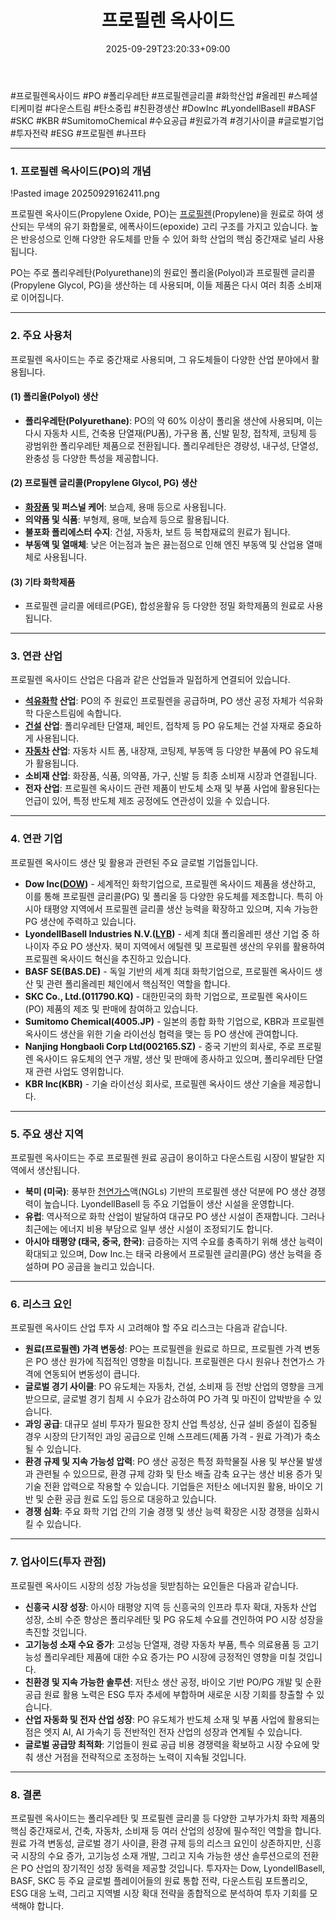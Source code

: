 ﻿---
title: "프로필렌 옥사이드"
date: 2025-09-29T23:20:33+09:00
lastmod: 2025-10-02T20:04:43+09:00
type: docs
sidebar:
  open: true
weight: 14
---
<div style="display:none">
  <meta property="article:published_time" content="2025-09-29T14:20:33Z" />
  <meta property="article:modified_time" content="2025-10-02T11:04:43Z" />
</div>
#프로필렌옥사이드 #PO #폴리우레탄 #프로필렌글리콜 #화학산업 #올레핀 #스페셜티케미컬 #다운스트림 #탄소중립 #친환경생산 #DowInc #LyondellBasell #BASF #SKC #KBR #SumitomoChemical #수요공급 #원료가격 #경기사이클 #글로벌기업 #투자전략 #ESG #프로필렌 #나프타

---

### **1. 프로필렌 옥사이드(PO)의 개념**

!Pasted image 20250929162411.png

프로필렌 옥사이드(Propylene Oxide, PO)는 [프로필렌](/industry-study/프로필렌/)(Propylene)을 원료로 하여 생산되는 무색의 유기 화합물로, 에폭사이드(epoxide) 고리 구조를 가지고 있습니다. 높은 반응성으로 인해 다양한 유도체를 만들 수 있어 화학 산업의 핵심 중간재로 널리 사용됩니다. 

PO는 주로 폴리우레탄(Polyurethane)의 원료인 폴리올(Polyol)과 프로필렌 글리콜(Propylene Glycol, PG)을 생산하는 데 사용되며, 이들 제품은 다시 여러 최종 소비재로 이어집니다.

---

### **2. 주요 사용처**

프로필렌 옥사이드는 주로 중간재로 사용되며, 그 유도체들이 다양한 산업 분야에서 활용됩니다.

#### **(1) 폴리올(Polyol) 생산**

- **폴리우레탄(Polyurethane)**: PO의 약 60% 이상이 폴리올 생산에 사용되며, 이는 다시 자동차 시트, 건축용 단열재(PU폼), 가구용 폼, 신발 밑창, 접착제, 코팅제 등 광범위한 폴리우레탄 제품으로 전환됩니다. 폴리우레탄은 경량성, 내구성, 단열성, 완충성 등 다양한 특성을 제공합니다.

#### **(2) 프로필렌 글리콜(Propylene Glycol, PG) 생산**

- **[화장품](/industry-study/화장품/) 및 퍼스널 케어**: 보습제, 용매 등으로 사용됩니다.
- **의약품 및 식품**: 부형제, 용매, 보습제 등으로 활용됩니다.
- **불포화 폴리에스터 수지**: 건설, 자동차, 보트 등 복합재료의 원료가 됩니다.
- **부동액 및 열매체**: 낮은 어는점과 높은 끓는점으로 인해 엔진 부동액 및 산업용 열매체로 사용됩니다.

#### **(3) 기타 화학제품**

- 프로필렌 글리콜 에테르(PGE), 합성윤활유 등 다양한 정밀 화학제품의 원료로 사용됩니다.

---

### **3. 연관 산업**

프로필렌 옥사이드 산업은 다음과 같은 산업들과 밀접하게 연결되어 있습니다.

- **[석유화학](/industry-study/석유화학/) 산업**: PO의 주 원료인 프로필렌을 공급하며, PO 생산 공정 자체가 석유화학 다운스트림에 속합니다.
- **[건설](/industry-study/건설/) 산업**: 폴리우레탄 단열재, 페인트, 접착제 등 PO 유도체는 건설 자재로 중요하게 사용됩니다.
- **[자동차](/industry-study/자동차/) 산업**: 자동차 시트 폼, 내장재, 코팅제, 부동액 등 다양한 부품에 PO 유도체가 활용됩니다.
- **소비재 산업**: 화장품, 식품, 의약품, 가구, 신발 등 최종 소비재 시장과 연결됩니다.
- **전자 산업**: 프로필렌 옥사이드 관련 제품이 반도체 소재 및 부품 사업에 활용된다는 언급이 있어, 특정 반도체 제조 공정에도 연관성이 있을 수 있습니다.

---

### **4. 연관 기업**

프로필렌 옥사이드 생산 및 활용과 관련된 주요 글로벌 기업들입니다.

- **Dow Inc([DOW](/company-analysis/dow/))** - 세계적인 화학기업으로, 프로필렌 옥사이드 제품을 생산하고, 이를 통해 프로필렌 글리콜(PG) 및 폴리올 등 다양한 유도체를 제조합니다. 특히 아시아 태평양 지역에서 프로필렌 글리콜 생산 능력을 확장하고 있으며, 지속 가능한 PG 생산에 주력하고 있습니다.
- **LyondellBasell Industries N.V.([LYB](/company-analysis/lyb/))** - 세계 최대 폴리올레핀 생산 기업 중 하나이자 주요 PO 생산자. 북미 지역에서 에틸렌 및 프로필렌 생산의 우위를 활용하여 프로필렌 옥사이드 혁신을 추진하고 있습니다.
- **BASF SE(BAS.DE)** - 독일 기반의 세계 최대 화학기업으로, 프로필렌 옥사이드 생산 및 관련 폴리올레핀 체인에서 핵심적인 역할을 합니다.
- **SKC Co., Ltd.(011790.KQ)** - 대한민국의 화학 기업으로, 프로필렌 옥사이드(PO) 제품의 제조 및 판매에 참여하고 있습니다.
- **Sumitomo Chemical(4005.JP)** - 일본의 종합 화학 기업으로, KBR과 프로필렌 옥사이드 생산을 위한 기술 라이선싱 협력을 맺는 등 PO 생산에 관여합니다.
- **Nanjing Hongbaoli Corp Ltd(002165.SZ)** - 중국 기반의 회사로, 주로 프로필렌 옥사이드 유도체의 연구 개발, 생산 및 판매에 종사하고 있으며, 폴리우레탄 단열재 관련 사업도 영위합니다.
- **KBR Inc(KBR)** - 기술 라이선싱 회사로, 프로필렌 옥사이드 생산 기술을 제공합니다.

---

### **5. 주요 생산 지역**

프로필렌 옥사이드는 주로 프로필렌 원료 공급이 용이하고 다운스트림 시장이 발달한 지역에서 생산됩니다.

- **북미 (미국)**: 풍부한 [천연가스](/industry-study/천연가스/)액(NGLs) 기반의 프로필렌 생산 덕분에 PO 생산 경쟁력이 높습니다. LyondellBasell 등 주요 기업들이 생산 시설을 운영합니다.
- **유럽**: 역사적으로 화학 산업이 발달하여 대규모 PO 생산 시설이 존재합니다. 그러나 최근에는 에너지 비용 부담으로 일부 생산 시설이 조정되기도 합니다.
- **아시아 태평양 (태국, 중국, 한국)**: 급증하는 지역 수요를 충족하기 위해 생산 능력이 확대되고 있으며, Dow Inc.는 태국 라용에서 프로필렌 글리콜(PG) 생산 능력을 증설하며 PO 공급을 늘리고 있습니다.

---

### **6. 리스크 요인**

프로필렌 옥사이드 산업 투자 시 고려해야 할 주요 리스크는 다음과 같습니다.

- **원료(프로필렌) 가격 변동성**: PO는 프로필렌을 원료로 하므로, 프로필렌 가격 변동은 PO 생산 원가에 직접적인 영향을 미칩니다. 프로필렌은 다시 원유나 천연가스 가격에 연동되어 변동성이 큽니다.
- **글로벌 경기 사이클**: PO 유도체는 자동차, 건설, 소비재 등 전방 산업의 영향을 크게 받으므로, 글로벌 경기 침체 시 수요가 감소하여 PO 가격 및 마진이 압박받을 수 있습니다.
- **과잉 공급**: 대규모 설비 투자가 필요한 장치 산업 특성상, 신규 설비 증설이 집중될 경우 시장의 단기적인 과잉 공급으로 인해 스프레드(제품 가격 - 원료 가격)가 축소될 수 있습니다.
- **환경 규제 및 지속 가능성 압력**: PO 생산 공정은 특정 화학물질 사용 및 부산물 발생과 관련될 수 있으므로, 환경 규제 강화 및 탄소 배출 감축 요구는 생산 비용 증가 및 기술 전환 압력으로 작용할 수 있습니다. 기업들은 저탄소 에너지원 활용, 바이오 기반 및 순환 공급 원료 도입 등으로 대응하고 있습니다.
- **경쟁 심화**: 주요 화학 기업 간의 기술 경쟁 및 생산 능력 확장은 시장 경쟁을 심화시킬 수 있습니다.

---

### **7. 업사이드(투자 관점)**

프로필렌 옥사이드 시장의 성장 가능성을 뒷받침하는 요인들은 다음과 같습니다.

- **신흥국 시장 성장**: 아시아 태평양 지역 등 신흥국의 인프라 투자 확대, 자동차 산업 성장, 소비 수준 향상은 폴리우레탄 및 PG 유도체 수요를 견인하여 PO 시장 성장을 촉진할 것입니다.
- **고기능성 소재 수요 증가**: 고성능 단열재, 경량 자동차 부품, 특수 의료용품 등 고기능성 폴리우레탄 제품에 대한 수요 증가는 PO 시장에 긍정적인 영향을 미칠 것입니다.
- **친환경 및 지속 가능한 솔루션**: 저탄소 생산 공정, 바이오 기반 PO/PG 개발 및 순환 공급 원료 활용 노력은 ESG 투자 추세에 부합하며 새로운 시장 기회를 창출할 수 있습니다.
- **산업 자동화 및 전자 산업 성장**: PO 유도체가 반도체 소재 및 부품 사업에 활용되는 점은 엣지 AI, AI 가속기 등 전반적인 전자 산업의 성장과 연계될 수 있습니다.
- **글로벌 공급망 최적화**: 기업들이 원료 공급 비용 경쟁력을 확보하고 시장 수요에 맞춰 생산 거점을 전략적으로 조정하는 노력이 지속될 것입니다.

---

### **8. 결론**

프로필렌 옥사이드는 폴리우레탄 및 프로필렌 글리콜 등 다양한 고부가가치 화학 제품의 핵심 중간재로서, 건축, 자동차, 소비재 등 여러 산업의 성장에 필수적인 역할을 합니다. 원료 가격 변동성, 글로벌 경기 사이클, 환경 규제 등의 리스크 요인이 상존하지만, 신흥국 시장의 수요 증가, 고기능성 소재 개발, 그리고 지속 가능한 생산 솔루션으로의 전환은 PO 산업의 장기적인 성장 동력을 제공할 것입니다. 투자자는 Dow, LyondellBasell, BASF, SKC 등 주요 글로벌 플레이어들의 원료 통합 전략, 다운스트림 포트폴리오, ESG 대응 노력, 그리고 지역별 시장 확대 전략을 종합적으로 분석하여 투자 기회를 모색해야 합니다.
